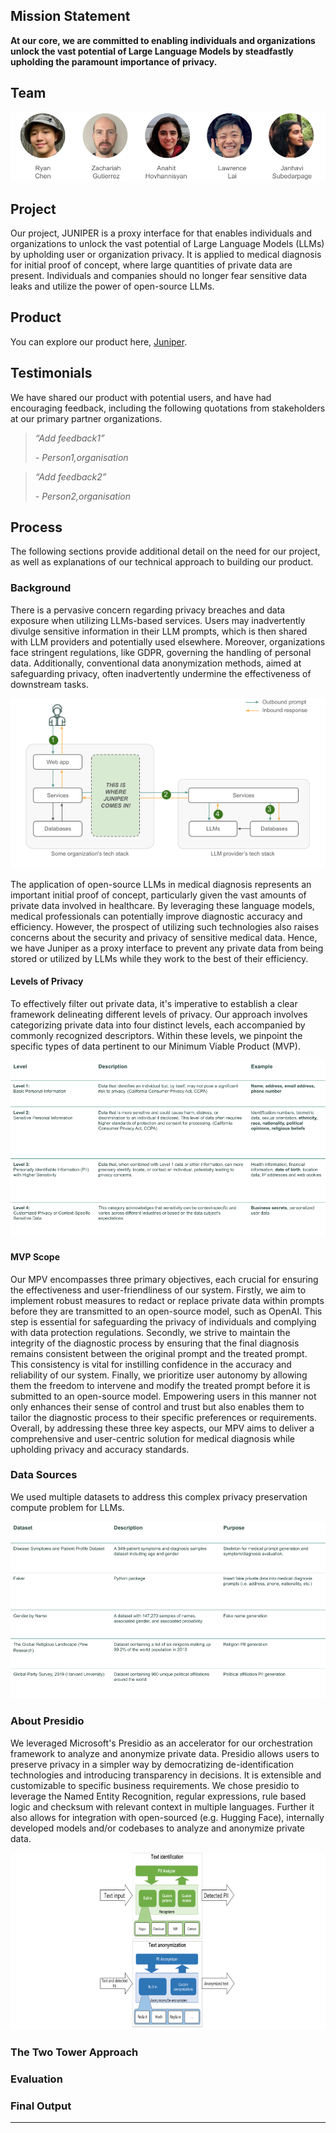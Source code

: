 
## Mission Statement

**At our core, we are committed to enabling individuals and organizations unlock the vast potential of Large Language Models by steadfastly upholding the paramount importance of privacy.**

## Team

<p align="center">
  <img src="./images/team.png" />
</p>

## Project

Our project, JUNIPER is a proxy interface for that enables individuals and organizations to unlock the vast potential of Large Language Models (LLMs) by upholding user or organization privacy. It is applied to medical diagnosis for initial proof of concept, where large quantities of private data are present. Individuals and companies should no longer fear sensitive data leaks and utilize the power of open-source LLMs.

## Product

You can explore our product here, [Juniper](link).

## Testimonials

We have shared our product with potential users, and have had encouraging feedback, including the following quotations from stakeholders at our primary partner organizations.

> *“Add feedback1”*
>
> *- Person1,organisation*

> *“Add feedback2”*
>
> *- Person2,organisation*

## Process

The following sections provide additional detail on the need for our project, as well as explanations of our technical approach to building our product.

### Background

There is a pervasive concern regarding privacy breaches and data exposure when utilizing LLMs-based services. Users may inadvertently divulge sensitive information in their LLM prompts, which is then shared with LLM providers and potentially used elsewhere. Moreover, organizations face stringent regulations, like GDPR, governing the handling of personal data. Additionally, conventional data anonymization methods, aimed at safeguarding privacy, often inadvertently undermine the effectiveness of downstream tasks.  

<p align="center">
  <img src="./images/background.png" />
</p>

The application of open-source LLMs in medical diagnosis represents an important initial proof of concept, particularly given the vast amounts of private data involved in healthcare. By leveraging these language models, medical professionals can potentially improve diagnostic accuracy and efficiency. However, the prospect of utilizing such technologies also raises concerns about the security and privacy of sensitive medical data. Hence, we have Juniper as a proxy interface to prevent any private data from being stored or utilized by LLMs while they work to the best of their efficiency.

#### Levels of Privacy

To effectively filter out private data, it's imperative to establish a clear framework delineating different levels of privacy. Our approach involves categorizing private data into four distinct levels, each accompanied by commonly recognized descriptors. Within these levels, we pinpoint the specific types of data pertinent to our Minimum Viable Product (MVP). 

<p align="center">
  <img src="./images/privacy_levels.png" />
</p>

#### MVP Scope

Our MPV encompasses three primary objectives, each crucial for ensuring the effectiveness and user-friendliness of our system. Firstly, we aim to implement robust measures to redact or replace private data within prompts before they are transmitted to an open-source model, such as OpenAI. This step is essential for safeguarding the privacy of individuals and complying with data protection regulations. Secondly, we strive to maintain the integrity of the diagnostic process by ensuring that the final diagnosis remains consistent between the original prompt and the treated prompt. This consistency is vital for instilling confidence in the accuracy and reliability of our system. Finally, we prioritize user autonomy by allowing them the freedom to intervene and modify the treated prompt before it is submitted to an open-source model. Empowering users in this manner not only enhances their sense of control and trust but also enables them to tailor the diagnostic process to their specific preferences or requirements. Overall, by addressing these three key aspects, our MPV aims to deliver a comprehensive and user-centric solution for medical diagnosis while upholding privacy and accuracy standards.

### Data Sources
We used multiple datasets to address this complex privacy preservation compute problem for LLMs. 
<p align="center">
  <img src="./images/dataset.png" />
</p>

### About Presidio
We leveraged Microsoft's Presidio as an accelerator for our orchestration framework to analyze and anonymize private data. Presidio allows users to preserve privacy in a simpler way by democratizing de-identification technologies and introducing transparency in decisions. It is extensible and customizable to specific business requirements. We chose presidio to leverage the Named Entity Recognition, regular expressions, rule based logic and checksum with relevant context in multiple languages. Further it also allows for integration with open-sourced (e.g. Hugging Face), internally developed models and/or codebases to analyze and anonymize private data.

<p align="center">
  <img src="./images/presidio.png" />
</p>

### The Two Tower Approach

### Evaluation

### Final Output

---
